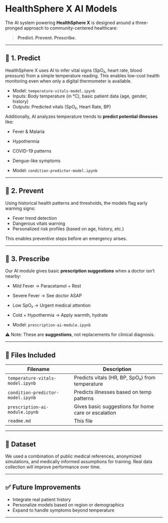 # HealthSphere X AI Models

The AI system powering **HealthSphere X** is designed around a three-pronged approach to community-centered healthcare:

> **Predict. Prevent. Prescribe.**

---

## 🔬 1. Predict
HealthSphere X uses AI to infer vital signs (SpO₂, heart rate, blood pressure) from a simple temperature reading. This enables low-cost health monitoring even when only a digital thermometer is available.

- Model: `temperature-vitals-model.ipynb`
- Inputs: Body temperature (in °C), basic patient data (age, gender, history)
- Outputs: Predicted vitals (SpO₂, Heart Rate, BP)

Additionally, AI analyzes temperature trends to **predict potential illnesses** like:
- Fever & Malaria
- Hypothermia
- COVID-19 patterns
- Dengue-like symptoms

- Model: `condition-predictor-model.ipynb`

---

## 🚨 2. Prevent
Using historical health patterns and thresholds, the models flag early warning signs:

- Fever trend detection
- Dangerous vitals warning
- Personalized risk profiles (based on age, history, etc.)

This enables preventive steps before an emergency arises.

---

## 💊 3. Prescribe
Our AI module gives basic **prescription suggestions** when a doctor isn’t nearby:

- Mild Fever → Paracetamol + Rest
- Severe Fever → See doctor ASAP
- Low SpO₂ → Urgent medical attention
- Cold + Hypothermia → Apply warmth, hydrate

- Model: `prescription-ai-module.ipynb`

⚠️ Note: These are **suggestions**, not replacements for clinical diagnosis.

---

## 📁 Files Included

| Filename | Description |
|----------|-------------|
| `temperature-vitals-model.ipynb` | Predicts vitals (HR, BP, SpO₂) from temperature |
| `condition-predictor-model.ipynb` | Predicts illnesses based on temp patterns |
| `prescription-ai-module.ipynb` | Gives basic suggestions for home care or escalation |
| `readme.md` | This file |

---

## 🧠 Dataset

We used a combination of public medical references, anonymized simulations, and medically informed assumptions for training. Real data collection will improve performance over time.

---

## ✅ Future Improvements
- Integrate real patient history
- Personalize models based on region or demographics
- Expand to handle symptoms beyond temperature

---

